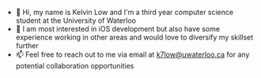 - 👋 Hi, my name is Kelvin Low and I'm a third year computer science student at the University of Waterloo
- 👀 I am most interested in iOS development but also have some experience working in other areas and would love to diversify my skillset further
- 📫 Feel free to reach out to me via email at k7low@uwaterloo.ca for any potential collaboration opportunities 

<!---
kelvinxlow/kelvinxlow is a ✨ special ✨ repository because its `README.md` (this file) appears on your GitHub profile.
You can click the Preview link to take a look at your changes.
--->
